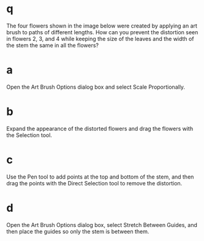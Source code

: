# q
The four flowers shown in the image below were created by applying an art brush to paths of different lengths. How can you prevent the distortion seen in flowers 2, 3, and 4 while keeping the size of the leaves and the width of the stem the same in all the flowers?
# a
Open the Art Brush Options dialog box and select Scale Proportionally.
# b
Expand the appearance of the distorted flowers and drag the flowers with the Selection tool.
# c
Use the Pen tool to add points at the top and bottom of the stem, and then drag the points with the Direct Selection tool to remove the distortion.
# d
Open the Art Brush Options dialog box, select Stretch Between Guides, and then place the guides so only the stem is between them.